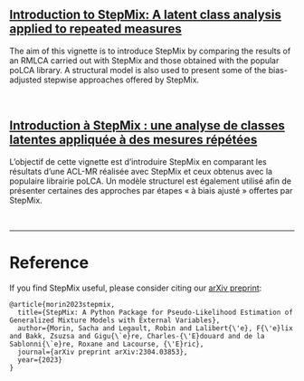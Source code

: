 ## [Introduction to StepMix: A latent class analysis applied to repeated measures](https://labo-lacourse.github.io/RMLCA-with-StepMix/English%20version/)

The aim of this vignette is to introduce StepMix by comparing the results of an RMLCA carried out with StepMix and those obtained with the popular poLCA library. A structural model is also used to present some of the bias-adjusted stepwise approaches offered by StepMix.


<br>

## [Introduction à StepMix : une analyse de classes latentes appliquée à des mesures répétées](https://labo-lacourse.github.io/RMLCA-with-StepMix/)

L’objectif de cette vignette est d’introduire StepMix en comparant les résultats d’une ACL-MR réalisée avec StepMix et ceux obtenus avec la populaire librairie poLCA. Un modèle structurel est également utilisé afin de présenter certaines des approches par étapes « à biais ajusté » offertes par StepMix.


<br>

---

# Reference
If you find StepMix useful, please consider citing our [arXiv preprint](https://arxiv.org/abs/2304.03853):
```
@article{morin2023stepmix,
  title={StepMix: A Python Package for Pseudo-Likelihood Estimation of Generalized Mixture Models with External Variables},
  author={Morin, Sacha and Legault, Robin and Lalibert{\'e}, F{\'e}lix and Bakk, Zsuzsa and Gigu{\`e}re, Charles-{\'E}douard and de la Sablonni{\`e}re, Roxane and Lacourse, {\'E}ric},
  journal={arXiv preprint arXiv:2304.03853},
  year={2023}
}
```
